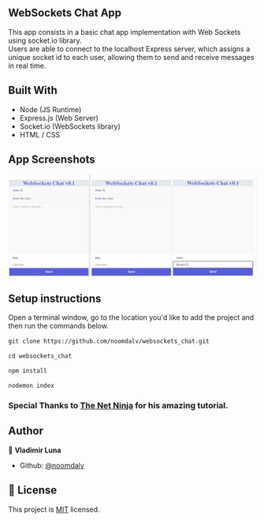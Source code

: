 ## WebSockets Chat App

This app consists in a basic chat app implementation with Web Sockets using socket.io library.  
Users are able to connect to the localhost Express server, which assigns a unique socket id to each user, allowing them to send and receive messages in real time.

## Built With
- Node (JS Runtime)
- Express.js (Web Server)
- Socket.io (WebSockets library)
- HTML / CSS

## App Screenshots

![screenshot](./public/ss.jpg)


## Setup instructions

Open a terminal window, go to the location you'd like to add the project and then run the commands below.

```console
git clone https://github.com/noomdalv/websockets_chat.git
```

```console
cd websockets_chat
```

```console
npm install
```

```console
nodemon index

```
### Special Thanks to [The Net Ninja](https://www.youtube.com/c/TheNetNinja) for his amazing tutorial.

## Author

👤 **Vladimir Luna**

- Github: [@noomdalv](https://github.com/noomdalv)


## 📝 License

This project is [MIT](lic.url) licensed.
